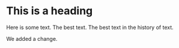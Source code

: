 This is a heading
=================
Here is some text. The best text.
The best text in the history of text.

We added a change.













